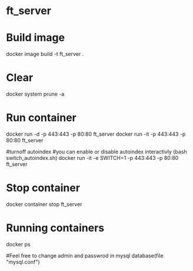 # ft_server

# Build image
docker image build -t ft_server .

# Clear
docker system prune -a

# Run container
docker run -d -p 443:443 -p 80:80 ft_server
docker run -it -p 443:443 -p 80:80 ft_server

#turnoff autoindex
#you can enable or disable autoindex interactivly (bash switch_autoindex.sh)
docker run -it -e SWITCH=1 -p 443:443 -p 80:80 ft_server

# Stop container
docker container stop ft_server

# Running containers
docker ps

#Feel free to change admin and passwrod in mysql database(file "mysql.conf")
